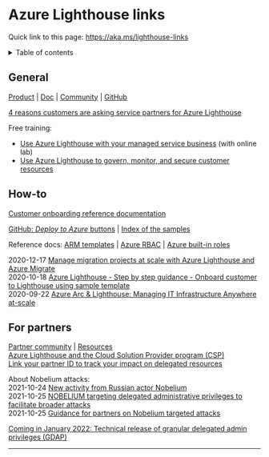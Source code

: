# Azure Lighthouse links

Quick link to this page: https://aka.ms/lighthouse-links

<details><summary>Table of contents</summary>

* [General](#general)
* [How-to](#howto)
* [For partners](#partners)

</details>

<a name="general"></a>

## General

[Product](https://azure.microsoft.com/en-us/services/azure-lighthouse/) |
[Doc](https://docs.microsoft.com/en-us/azure/lighthouse/) |
[Community](https://techcommunity.microsoft.com/t5/azure-lighthouse/bd-p/AzureLighthouse) |
[GitHub](https://github.com/Azure/Azure-Lighthouse-samples)

[4 reasons customers are asking service partners for Azure Lighthouse](https://azure.microsoft.com/en-us/blog/4-reasons-customers-are-asking-service-partners-for-azure-lighthouse/)

Free training:
* [Use Azure Lighthouse with your managed service business](https://docs.microsoft.com/en-us/learn/modules/intro-to-azure-lighthouse/) (with online lab)
* [Use Azure Lighthouse to govern, monitor, and secure customer resources](https://docs.microsoft.com/en-us/learn/modules/govern-monitor-secure-resources-azure-lighthouse/)

<a name="howto"></a>

## How-to

[Customer onboarding reference documentation](https://docs.microsoft.com/en-us/azure/lighthouse/how-to/onboard-customer)

[GitHub: _Deploy to Azure_ buttons](https://github.com/Azure/Azure-Lighthouse-samples) |
[Index of the samples](https://docs.microsoft.com/en-us/azure/lighthouse/samples/)

Reference docs:
[ARM templates](https://docs.microsoft.com/en-us/azure/azure-resource-manager/templates/) |
[Azure RBAC](https://docs.microsoft.com/en-us/azure/role-based-access-control/) |
[Azure built-in roles](https://docs.microsoft.com/en-us/azure/role-based-access-control/built-in-roles)

2020-12-17 [Manage migration projects at scale with Azure Lighthouse and Azure Migrate](https://techcommunity.microsoft.com/t5/azure-migration-and/manage-migration-projects-at-scale-with-azure-lighthouse-and/ba-p/1999161)  
2020-10-18 [Azure Lighthouse - Step by step guidance - Onboard customer to Lighthouse using sample template](https://techcommunity.microsoft.com/t5/azure-paas-blog/azure-lighthouse-step-by-step-guidance-onboard-customer-to/ba-p/1793055)  
2020-09-22 [Azure Arc & Lighthouse: Managing IT Infrastructure Anywhere at-scale](https://techcommunity.microsoft.com/t5/azure-arc-blog/azure-arc-amp-lighthouse-managing-it-infrastructure-anywhere-at/ba-p/1638980)

<a name="partners"></a>

## For partners

[Partner community](https://aka.ms/azurelighthouse) | [Resources](https://www.microsoft.com/azure/partners/azure-lighthouse#lighthouse-resources)  
[Azure Lighthouse and the Cloud Solution Provider program (CSP)](https://docs.microsoft.com/en-us/azure/lighthouse/concepts/cloud-solution-provider)  
[Link your partner ID to track your impact on delegated resources](https://docs.microsoft.com/en-us/azure/lighthouse/how-to/partner-earned-credit)

About Nobelium attacks:  
2021-10-24 [New activity from Russian actor Nobelium](https://blogs.microsoft.com/on-the-issues/2021/10/24/new-activity-from-russian-actor-nobelium/)  
2021-10-25 [NOBELIUM targeting delegated administrative privileges to facilitate broader attacks](https://www.microsoft.com/security/blog/2021/10/25/nobelium-targeting-delegated-administrative-privileges-to-facilitate-broader-attacks/)  
2021-10-25 [Guidance for partners on Nobelium targeted attacks](https://blogs.partner.microsoft.com/mpn/guidance-for-partners-on-nobelium-targeted-attacks/)

[Coming in January 2022: Technical release of granular delegated admin privileges (GDAP)](https://docs.microsoft.com/en-us/partner-center/announcements/2021-december#9)
___
